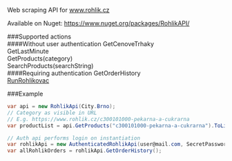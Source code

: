 Web scraping API for www.rohlik.cz

Available on Nuget:
https://www.nuget.org/packages/RohlikAPI/

###Supported actions  
####Without user authentication
GetCenoveTrhaky  
GetLastMinute  
GetProducts(category)  
SearchProducts(searchString)  
####Requiring authentication
GetOrderHistory  
[RunRohlikovac](https://www.rohlik.cz/stranka/rohlikovac)

###Example
```cs
var api = new RohlikApi(City.Brno);
// Category as visible in URL
// E.g. https://www.rohlik.cz/c300101000-pekarna-a-cukrarna
var productList = api.GetProducts("c300101000-pekarna-a-cukrarna").ToList();
```
```cs
// Auth api performs login on instantiation
var rohlikApi = new AuthenticatedRohlikApi(user@mail.com, SecretPassword);
var allRohlikOrders = rohlikApi.GetOrderHistory();
```
